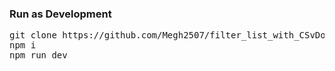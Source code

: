 ### Run as Development
<pre>
git clone https://github.com/Megh2507/filter_list_with_CSvDownload.git
npm i
npm run dev
</pre>
